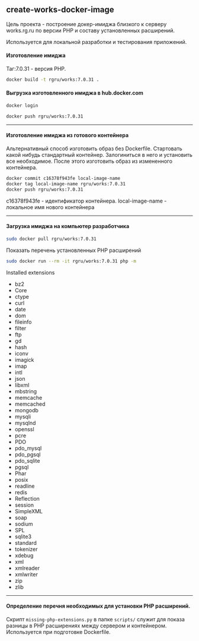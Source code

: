 create-works-docker-image
-----------------------

Цель проекта - построение докер-имиджа близкого к серверу works.rg.ru по версии PHP и составу установленных расширений.


Используется для локальной разработки и тестирования приложений.



#### Изготовление имиджа
Таг:7.0.31 - версия PHP.


```sh
docker build -t rgru/works:7.0.31 .
```

#### Выгрузка изготовленного имиджа в hub.docker.com
```sh
docker login

docker push rgru/works:7.0.31
```
-----------------------
#### Изготовление имиджа из готового контейнера

Альтернативный способ изготовить образ без Dockerfile.
Стартовать какой нибудь стандартный контейнер. Залогиниться в него и установить все необходимое.
После этого изготовить образ из измененного контейнера. 

```sh
docker commit c16378f943fe local-image-name
docker tag local-image-name rgru/works:7.0.31
docker push rgru/works:7.0.31

```
c16378f943fe - идентификатор контейнера.
local-image-name - локальное имя нового контейнера



----------------------


#### Загрузка имиджа на компьютер разработчика
```sh
sudo docker pull rgru/works:7.0.31
```

Показать перечень установленных PHP расширений

```sh
sudo docker run --rm -it rgru/works:7.0.31 php -m
```

Installed extensions
 - bz2
 - Core
 - ctype
 - curl
 - date
 - dom
 - fileinfo
 - filter
 - ftp
 - gd
 - hash
 - iconv
 - imagick
 - imap
 - intl
 - json
 - libxml
 - mbstring
 - memcache
 - memcached
 - mongodb
 - mysqli
 - mysqlnd
 - openssl
 - pcre
 - PDO
 - pdo_mysql
 - pdo_pgsql
 - pdo_sqlite
 - pgsql
 - Phar
 - posix
 - readline
 - redis
 - Reflection
 - session
 - SimpleXML
 - soap
 - sodium
 - SPL
 - sqlite3
 - standard
 - tokenizer
 - xdebug
 - xml
 - xmlreader
 - xmlwriter
 - zip
 - zlib

--------------------
#### Определение перечня необходимых для установки PHP расширений.

Скрипт `missing-php-extensions.py` в папке `scripts/` служит для показа разницы в PHP расширениях между сервером и контейнером.
Используется при подготовке Dockerfile.

